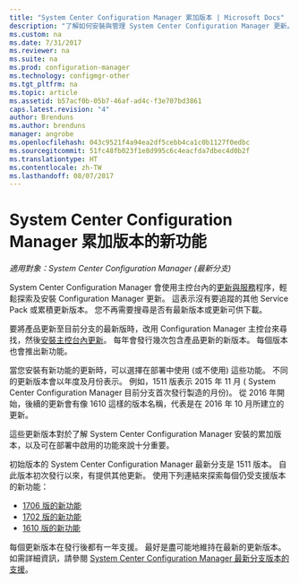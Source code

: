 ```yaml
---
title: "System Center Configuration Manager 累加版本 | Microsoft Docs"
description: "了解如何安裝與管理 System Center Configuration Manager 更新。"
ms.custom: na
ms.date: 7/31/2017
ms.reviewer: na
ms.suite: na
ms.prod: configuration-manager
ms.technology: configmgr-other
ms.tgt_pltfrm: na
ms.topic: article
ms.assetid: b57acf0b-05b7-46af-ad4c-f3e707bd3861
caps.latest.revision: "4"
author: Brenduns
ms.author: brenduns
manager: angrobe
ms.openlocfilehash: 043c9521f4a94ea2df5cebb4ca1c0b1127f0edbc
ms.sourcegitcommit: 51fc48fb023f1e8d995c6c4eacfda7dbec4d0b2f
ms.translationtype: HT
ms.contentlocale: zh-TW
ms.lasthandoff: 08/07/2017
---
```

# <a name="whats-new-in-system-center-configuration-manager-incremental-versions"></a>System Center Configuration Manager 累加版本的新功能

*適用對象：System Center Configuration Manager (最新分支)*




 System Center Configuration Manager 會使用主控台內的[更新與服務](/sccm/core/servers/manage/updates)程序，輕鬆探索及安裝 Configuration Manager 更新。 這表示沒有要追蹤的其他 Service Pack 或累積更新版本。 您不再需要搜尋是否有最新版本或更新可供下載。

 要將產品更新至目前分支的最新版時，改用 Configuration Manager 主控台來尋找，然後[安裝主控台內更新](../../../core/servers/manage/install-in-console-updates.md)。 每年會發行幾次包含產品更新的新版本。 每個版本也會推出新功能。  

 當您安裝有新功能的更新時，可以選擇在部署中使用 (或不使用) 這些功能。 不同的更新版本會以年度及月份表示。 例如，1511 版表示 2015 年 11 月 ( System Center Configuration Manager 目前分支首次發行製造的月份)。 從 2016 年開始，後續的更新會有像 1610 這樣的版本名稱，代表是在 2016 年 10 月所建立的更新。

 這些更新版本對於了解 System Center Configuration Manager 安裝的累加版本，以及可在部署中啟用的功能來說十分重要。

 初始版本的 System Center Configuration Manager 最新分支是 1511 版本。 自此版本初次發行以來，有提供其他更新。 使用下列連結來探索每個仍受支援版本的新功能：
  - [1706 版的新功能](../../../core/plan-design/changes/whats-new-in-version-1706.md)  
  - [1702 版的新功能](../../../core/plan-design/changes/whats-new-in-version-1702.md)
  - [1610 版的新功能](../../../core/plan-design/changes/whats-new-in-version-1610.md)


 每個更新版本在發行後都有一年支援。 最好是盡可能地維持在最新的更新版本。 如需詳細資訊，請參閱 [System Center Configuration Manager 最新分支版本的支援](../../../core/servers/manage/current-branch-versions-supported.md)。  
